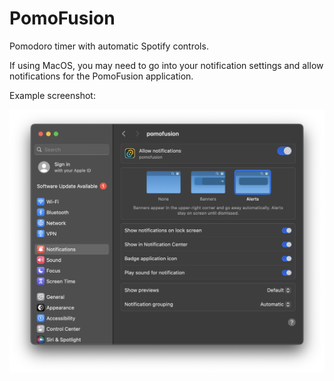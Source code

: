 # PomoFusion

Pomodoro timer with automatic Spotify controls.

If using MacOS, you may need to go into your notification settings and allow notifications for the PomoFusion application.

Example screenshot:

<img src="pomofusion_notifs.png">
